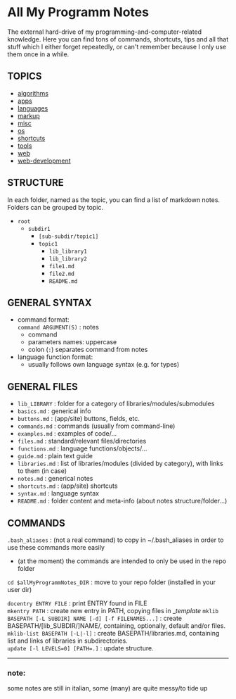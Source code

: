 # All My Programm Notes
The external hard-drive of my programming-and-computer-related knowledge.
Here you can find tons of commands, shortcuts, tips and all that stuff which I either forget repeatedly, or can't remember because I only use them once in a while.

## TOPICS  
*	[algorithms](algorithms/README.md)  
*	[apps](apps/README.md)  
*	[languages](languages/README.md)  
*	[markup](markup/README.md)  
*	[misc](misc/README.md)  
*	[os](os/README.md)  
*	[shortcuts](shortcuts/README.md)  
*	[tools](tools/README.md)  
*	[web](web/README.md)  
*	[web-development](web-development/README.md)  

## STRUCTURE
In each folder, named as the topic, you can find a list of markdown notes.
Folders can be grouped by topic.

-	`root` 
	-	`subdir1`  
		-	`[sub-subdir/topic1]`
		-	`topic1`  
			-	`lib_library1`
			-	`lib_library2`
			-	`file1.md`  
			-	`file2.md`  
			-	`README.md`  

## GENERAL SYNTAX
*	command format:  
	`command ARGUMENT(S)` : notes  
	*	command  
	*	parameters names: uppercase
	*	colon (`:`) separates command from notes  
*	language function format:  
	*	usually follows own language syntax (e.g. for types)  


## GENERAL FILES
*	`lib_LIBRARY` : folder for a category of libraries/modules/submodules  
*	`basics.md` : generical info  
*	`buttons.md` : (app/site) buttons, fields, etc.  
*	`commands.md` : commands (usually from command-line)  
*	`examples.md` : examples of code/...  
*	`files.md` : standard/relevant files/directories  
*	`functions.md` : language functions/objects/...  
*	`guide.md` : plain text guide  
*	`libraries.md` : list of libraries/modules (divided by category), with links to them (in case)  
*	`notes.md` : generical notes  
*	`shortcuts.md` : (app/site) shortcuts  
*	`syntax.md` : language syntax  
*	`README.md` : folder content and meta-info (about notes structure/folder...)  

## COMMANDS
`.bash_aliases` : (not a real command) to copy in ~/.bash_aliases in order to use these commands more easily  
*	(at the moment) the commands are intended to only be used in the repo folder  

`cd $allMyProgrammNotes_DIR` : move to your repo folder (installed in your user dir)  

`docentry ENTRY FILE` : print ENTRY found in FILE  
`mkentry PATH` : create new entry in PATH, copying files in __template_
`mklib BASEPATH [-L SUBDIR] NAME [-d] [-f FILENAMES...]` : create BASEPATH/[lib_SUBDIR/]NAME/, containing, optionally, default and/or files.  
`mklib-list BASEPATH [-L|-l]` : create BASEPATH/libraries.md, containing list and links of libraries in subdirectories.  
`update [-l LEVELS=0] [PATH=.]` : update structure.




---
### note:
some notes are still in italian, some (many) are quite messy/to tide up







































